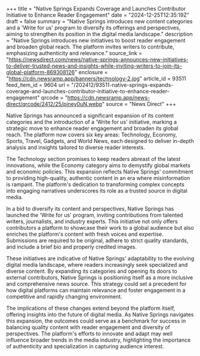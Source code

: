 +++
title = "Native Springs Expands Coverage and Launches Contributor Initiative to Enhance Reader Engagement"
date = "2024-12-25T12:35:19Z"
draft = false
summary = "Native Springs introduces new content categories and a 'Write for us' program to diversify its offerings and perspectives, aiming to strengthen its position in the digital media landscape."
description = "Native Springs introduces new initiatives to boost reader engagement and broaden global reach. The platform invites writers to contribute, emphasizing authenticity and relevance."
source_link = "https://newsdirect.com/news/native-springs-announces-new-initiatives-to-deliver-trusted-news-and-insights-while-inviting-writers-to-join-its-global-platform-869308126"
enclosure = "https://cdn.newsramp.app/banners/technology-2.jpg"
article_id = 93511
feed_item_id = 9604
url = "/202412/93511-native-springs-expands-coverage-and-launches-contributor-initiative-to-enhance-reader-engagement"
qrcode = "https://cdn.newsramp.app/news-direct/qrcode/2412/25/piney0uN.webp"
source = "News Direct"
+++

<p>Native Springs has announced a significant expansion of its content categories and the introduction of a 'Write for us' initiative, marking a strategic move to enhance reader engagement and broaden its global reach. The platform now covers six key areas: Technology, Economy, Sports, Travel, Gadgets, and World News, each designed to deliver in-depth analysis and insights tailored to diverse reader interests.</p><p>The Technology section promises to keep readers abreast of the latest innovations, while the Economy category aims to demystify global markets and economic policies. This expansion reflects Native Springs' commitment to providing high-quality, authentic content in an era where misinformation is rampant. The platform's dedication to transforming complex concepts into engaging narratives underscores its role as a trusted source in digital media.</p><p>In a bid to diversify its content and perspectives, Native Springs has launched the 'Write for us' program, inviting contributions from talented writers, journalists, and industry experts. This initiative not only offers contributors a platform to showcase their work to a global audience but also enriches the platform's content with fresh voices and expertise. Submissions are required to be original, adhere to strict quality standards, and include a brief bio and properly credited images.</p><p>These initiatives are indicative of Native Springs' adaptability to the evolving digital media landscape, where readers increasingly seek specialized and diverse content. By expanding its categories and opening its doors to external contributors, Native Springs is positioning itself as a more inclusive and comprehensive news source. This strategy could set a precedent for how digital platforms can maintain relevance and foster engagement in a competitive and rapidly changing environment.</p><p>The implications of these changes extend beyond the platform itself, offering insights into the future of digital media. As Native Springs navigates this expansion, the outcomes could serve as a benchmark for success in balancing quality content with reader engagement and diversity of perspectives. The platform's efforts to innovate and adapt may well influence broader trends in the media industry, highlighting the importance of authenticity and specialization in capturing audience interest.</p>
